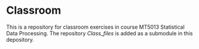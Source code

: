 # Classroom

This is a repository for classroom exercises in course MT5013 Statistical Data Processing. The repository _Class_files_ is added as a submodule in this depository.
